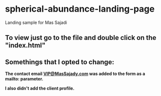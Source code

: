# spherical-abundance-landing-page
Landing sample for Mas Sajadi


## To view just go to the file and double click on the "index.html"

## Somethings that I opted to change:
  **The contact email VIP@MasSajady.com was added to the form as a mailto: parameter.**

  **I also didn't add the client profile.**
